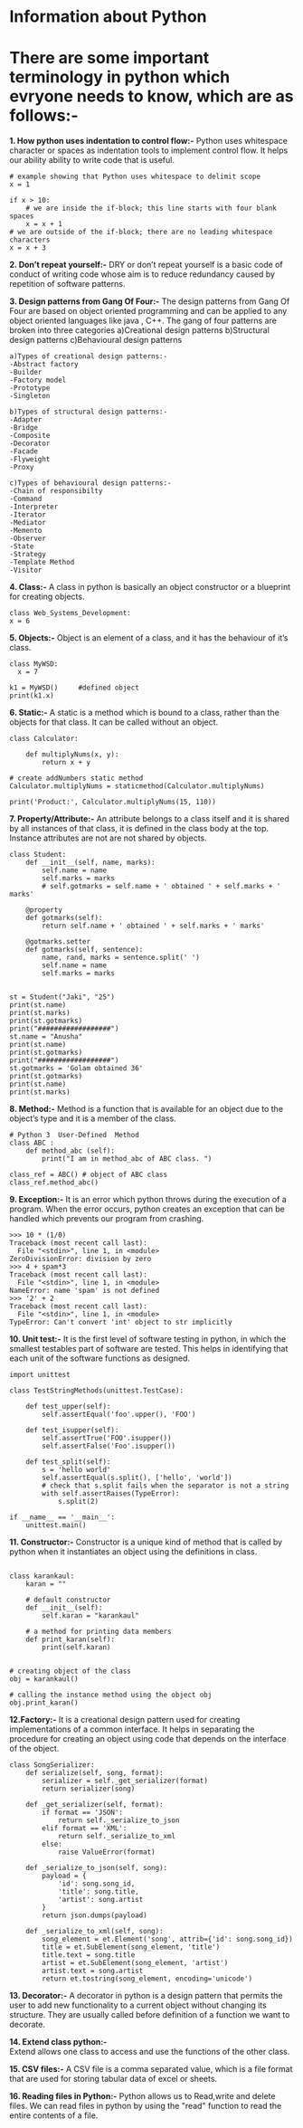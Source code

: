 # Information about Python
# There are some important terminology in python which evryone needs to know, which are as follows:-

**1. How python uses indentation to control flow:-**
Python uses whitespace character or spaces as indentation tools to implement control flow. It helps our ability ability to write code   that is useful.
```
# example showing that Python uses whitespace to delimit scope
x = 1

if x > 10:
    # we are inside the if-block; this line starts with four blank spaces
    x = x + 1
# we are outside of the if-block; there are no leading whitespace characters
x = x + 3
```

**2. Don’t repeat yourself:-**
DRY or don’t repeat yourself is a basic code of conduct of writing code whose aim is to reduce redundancy caused by repetition of software patterns. 

**3. Design patterns from Gang Of Four:-**
The design patterns from Gang Of Four are based on object oriented programming and can be applied to any object oriented languages like java , C++. The gang of four patterns are broken into three categories 
a)Creational design patterns
b)Structural design patterns
c)Behavioural design patterns
```
a)Types of creational design patterns:-
-Abstract factory
-Builder
-Factory model
-Prototype
-Singleton

b)Types of structural design patterns:-
-Adapter
-Bridge
-Composite
-Decorator
-Facade
-Flyweight
-Proxy

c)Types of behavioural design patterns:-
-Chain of responsibilty
-Command
-Interpreter
-Iterator
-Mediator
-Memento
-Observer
-State
-Strategy
-Template Method
-Visitor
```

**4. Class:-**
A class in python is basically an object constructor or a blueprint for creating objects.
```Following is an example of class:-
class Web_Systems_Development:
x = 6
```

 **5. Objects:-**
Object is an element of a class, and it has the behaviour of it’s class.
```
class MyWSD:
  x = 7

k1 = MyWSD()     #defined object
print(k1.x)
```

**6. Static:-** 
A static is a method which is bound to a class, rather than the objects for that class. It can be called without an object.
```
class Calculator:

    def multiplyNums(x, y):
        return x + y

# create addNumbers static method
Calculator.multiplyNums = staticmethod(Calculator.multiplyNums)

print('Product:', Calculator.multiplyNums(15, 110))
```

**7. Property/Attribute:-** 
An attribute belongs to a class itself and it is shared by all instances of that class, it is defined in the class body at the top. Instance attributes are not are not shared by objects.
```
class Student:
    def __init__(self, name, marks):
        self.name = name
        self.marks = marks
        # self.gotmarks = self.name + ' obtained ' + self.marks + ' marks'

    @property
    def gotmarks(self):
        return self.name + ' obtained ' + self.marks + ' marks'

    @gotmarks.setter
    def gotmarks(self, sentence):
        name, rand, marks = sentence.split(' ')
        self.name = name
        self.marks = marks


st = Student("Jaki", "25")
print(st.name)
print(st.marks)
print(st.gotmarks)
print("##################")
st.name = "Anusha"
print(st.name)
print(st.gotmarks)
print("##################")
st.gotmarks = 'Golam obtained 36'
print(st.gotmarks)
print(st.name)
print(st.marks)
```

**8. Method:-** 
Method is a function that is available for an object due to the object’s type and it is a member of the class.
```
# Python 3  User-Defined  Method 
class ABC : 
    def method_abc (self): 
        print("I am in method_abc of ABC class. ") 
  
class_ref = ABC() # object of ABC class 
class_ref.method_abc() 
```

**9. Exception:-**
It is an error which python throws during the execution of a program. When the error occurs, python creates an exception that can be handled which prevents our program from crashing.
```
>>> 10 * (1/0)
Traceback (most recent call last):
  File "<stdin>", line 1, in <module>
ZeroDivisionError: division by zero
>>> 4 + spam*3
Traceback (most recent call last):
  File "<stdin>", line 1, in <module>
NameError: name 'spam' is not defined
>>> '2' + 2
Traceback (most recent call last):
  File "<stdin>", line 1, in <module>
TypeError: Can't convert 'int' object to str implicitly
```

**10. Unit test:-** 
It is the first level of software testing in python, in which the smallest testables part of software are tested. This helps in identifying that each unit of the software functions as designed.
```
import unittest

class TestStringMethods(unittest.TestCase):

    def test_upper(self):
        self.assertEqual('foo'.upper(), 'FOO')

    def test_isupper(self):
        self.assertTrue('FOO'.isupper())
        self.assertFalse('Foo'.isupper())

    def test_split(self):
        s = 'hello world'
        self.assertEqual(s.split(), ['hello', 'world'])
        # check that s.split fails when the separator is not a string
        with self.assertRaises(TypeError):
            s.split(2)

if __name__ == '__main__':
    unittest.main()
  ```
**11. Constructor:-** 
Constructor is a unique kind of method that is called by python when it instantiates an object using the definitions in class.  
```

class karankaul: 
    karan = "" 
  
    # default constructor 
    def __init__(self): 
        self.karan = "karankaul"
  
    # a method for printing data members 
    def print_karan(self): 
        print(self.karan) 
  
  
# creating object of the class 
obj = karankaul() 
  
# calling the instance method using the object obj 
obj.print_karan() 
```

**12.Factory:-** 
It is  a creational design pattern used for creating implementations of a common interface. It helps in separating the procedure for creating an object using code that depends on the interface of the object. 
```
class SongSerializer:
    def serialize(self, song, format):
        serializer = self._get_serializer(format)
        return serializer(song)

    def _get_serializer(self, format):
        if format == 'JSON':
            return self._serialize_to_json
        elif format == 'XML':
            return self._serialize_to_xml
        else:
            raise ValueError(format)

    def _serialize_to_json(self, song):
        payload = {
            'id': song.song_id,
            'title': song.title,
            'artist': song.artist
        }
        return json.dumps(payload)

    def _serialize_to_xml(self, song):
        song_element = et.Element('song', attrib={'id': song.song_id})
        title = et.SubElement(song_element, 'title')
        title.text = song.title
        artist = et.SubElement(song_element, 'artist')
        artist.text = song.artist
        return et.tostring(song_element, encoding='unicode')
```
**13. Decorator:-** 
A decorator in python is a design pattern that permits the user to add new functionality to a current object without changing its structure. They are usually called before definition of a function we want to decorate.

**14. Extend class python:-**  
Extend allows one class to access and use the functions of the other class.

**15. CSV files:-**
A CSV file is a comma separated value, which is a file format  that are used for storing tabular data of excel or sheets.

**16. Reading files in Python:-**
Python allows us to Read,write and delete files. We can read files in python by using the "read" function to read the entire contents of a file.
